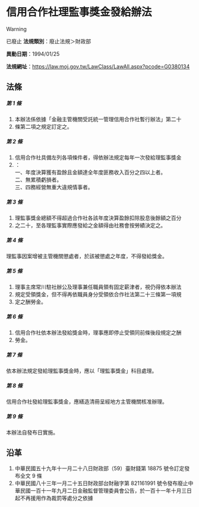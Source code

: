 # 信用合作社理監事獎金發給辦法


> [!WARNING]
> 已廢止
**法規類別**：廢止法規＞財政部

**異動日期**：1994/01/25  

**法規網址**：https://law.moj.gov.tw/LawClass/LawAll.aspx?pcode=G0380134



## 法條
##### 第 1 條
1. 本辦法係依據「金融主管機關受託統一管理信用合作社暫行辦法」第二十
1. 條第二項之規定訂定之。

##### 第 2 條
1. 信用合作社具備左列各項條件者，得依辦法規定每年一次發給理監事獎金
1. ：  
一、年度決算獲有盈餘且金額達全年度匪務收入百分之四以上者。  
二、無累積虧損者。  
三、四務經營無重大違規情事者。

##### 第 3 條
1. 理監事獎金總額不得超過合作社各該年度決算盈餘扣除股息後餘額之百分
1. 之二十，至各理監事實際應發給之金額得由社務會按勞績決定之。

##### 第 4 條
理監事因案增被主管機關懲處者，於該被懲處之年度，不得發給獎金。

##### 第 5 條
1. 理事主席常川駐社辦公及理事兼任職員領有固定薪津者，視仍得依本辦法
1. 規定受領獎金，但不得再依職員身分受領依合作社法第二十三條第一項規
1. 定之酬勞金。

##### 第 6 條
1. 信用合作社依本辦法發給獎金時，理事應即停止受領同前條後段規定之酬
1. 勞金。

##### 第 7 條
依本辦法規定發給理監事獎金時，應以「理監事獎金」科目處理。

##### 第 8 條
信用合作社發給理監事獎金，應繕造清冊呈經地方主管機關核准辦理。

##### 第 9 條
本辦法自發布日實施。

## 沿革
1. 中華民國五十九年十一月二十八日財政部（59）臺財錢第 18875  號令訂定發布全文 9  條
1. 中華民國八十三年一月二十五日財政部台財融字第 821161991  號令發布廢止中華民國一百十一年九月二日金融監督管理委員會公告，於一百十一年十月三日起不再援用作為裁罰等處分之依據
